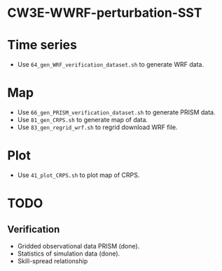 # CW3E-WWRF-perturbation-SST


# Time series
- Use `64_gen_WRF_verification_dataset.sh` to generate WRF data.



# Map 

- Use `66_gen_PRISM_verification_dataset.sh` to generate PRISM data.
- Use `81_gen_CRPS.sh` to generate map of data.
- Use `83_gen_regrid_wrf.sh` to regrid download WRF file.


# Plot

- Use `41_plot_CRPS.sh` to plot map of CRPS.



# TODO

## Verification

- Gridded observational data PRISM (done).
- Statistics of simulation data (done).
- Skill-spread relationship
